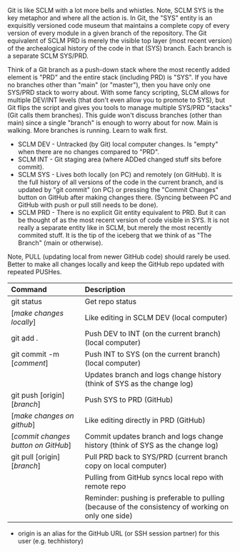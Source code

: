 Git is like SCLM with a lot more bells and whistles. Note, SCLM SYS is the key metaphor and where all the action is. In Git, the "SYS" entity is an exquisitly versioned code museum that maintains a complete copy of every version of every module in a given branch of the repository. The Git equivalent of SCLM PRD is merely the visible top layer (most recent version) of the archealogical history of the code in that (SYS) branch. Each branch is a separate SCLM SYS/PRD.

Think of a Git branch as a push-down stack where the most recently added element is "PRD" and the entire stack (including PRD) is "SYS". If you have no branches other than "main" (or "master"), then you have only one SYS/PRD stack to worry about. With some fancy scripting, SLCM allows for multiple DEV/INT levels (that don't even allow you to promote to SYS), but Git flips the script and gives you tools to manage multiple SYS/PRD "stacks" (Git calls them branches). This guide won't discuss branches (other than main) since a single "branch" is enough to worry about for now. Main is walking. More branches is running. Learn to walk first.

- SCLM DEV - Untracked (by Git) local computer changes. Is "empty" when there are no changes compared to "PRD".
- SCLM INT - Git staging area (where ADDed changed stuff sits before commit).
- SCLM SYS - Lives both locally (on PC) and remotely (on GitHub). It is the full history of all versions of the code in the current branch, and is updated by "git commit" (on PC) or pressing the "Commit Changes" button on GitHub after making changes there. (Syncing between PC and GitHub with push or pull still needs to be done).
- SCLM PRD - There is no explicit Git entity equivalent to PRD. But it can be thought of as the most recent version of code visible in SYS. It is not really a separate entity like in SCLM, but merely the most recently commited stuff. It is the tip of the iceberg that we think of as "The Branch" (main or otherwise).

Note, PULL (updating local from newer GitHub code) should rarely be used. Better to make all changes locally and keep the GitHub repo updated with repeated PUSHes.

| Command                             | Description                                                                                         |
| :---------------------------------- | :-------------------------------------------------------------------------------------------------- |
| git status                          | Get repo status                                                                                     |
| [_make changes locally_]            | Like editing in SCLM DEV (local computer)                                                           |
| git add .                           | Push DEV to INT (on the current branch) (local computer)                                            |
| git commit -m [_comment_]           | Push INT to SYS (on the current branch) (local computer)                                            |
|                                     | Updates branch and logs change history (think of SYS as the change log)                             |
| git push [origin] [_branch_]        | Push SYS to PRD (GitHub)                                                                            |
| [_make changes on github_]          | Like editing directly in PRD (GitHub)                                                               |
| [_commit changes button on GitHub_] | Commit updates branch and logs change history (think of SYS as the change log)                      |
| git pull [origin] [_branch_]        | Pull PRD back to SYS/PRD (current branch copy on local computer)                                    |
|                                     | Pulling from GitHub syncs local repo with remote repo                                               |
|                                     | Reminder: pushing is preferable to pulling (because of the consistency of working on only one side) |

- origin is an alias for the GitHub URL (or SSH session partner) for this user (e.g. techhistory)

